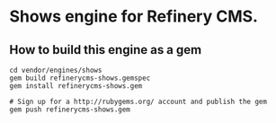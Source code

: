 # Shows engine for Refinery CMS.

## How to build this engine as a gem

    cd vendor/engines/shows
    gem build refinerycms-shows.gemspec
    gem install refinerycms-shows.gem
    
    # Sign up for a http://rubygems.org/ account and publish the gem
    gem push refinerycms-shows.gem